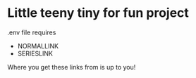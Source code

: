 # Little teeny tiny for fun project

.env file requires
- NORMALLINK
- SERIESLINK

Where you get these links from is up to you!
